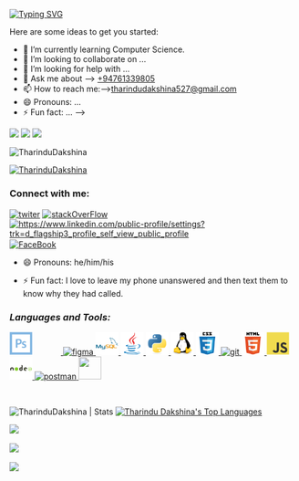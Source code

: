 [![Typing SVG](https://readme-typing-svg.herokuapp.com?size=32&vCenter=true&width=760&lines=Hi+%F0%9F%91%8B%2C+I'm+Tharindu+Dakshina;IJSE-+%F0%9F%91%8B%2C+Institute+of+Software+Engineering)](https://git.io/typing-svg)

Here are some ideas to get you started:

- 🌱 I’m currently learning Computer Science.
- 👯 I’m looking to collaborate on ...
- 🤔 I’m looking for help with ...
- 💬 Ask me about --> <a href="tel:+94761339805" target="_self"> +94761339805 </a>
- 📫 How to reach me:-->tharindudakshina527@gmail.com
- 😄 Pronouns: ...
- ⚡ Fun fact: ...
  -->

<img src="https://img.shields.io/static/v1?label=Sponsor&message=%E2%9D%A4&logo=GitHub&link=%3Curl%3E&color=f88379"> <img src="https://badges.pufler.dev/visits/M4cs/M4cs"> <img src="https://badges.pufler.dev/years/M2cs"> <p align="left"> <img src="https://komarev.com/ghpvc/?username=TharinduDakshina&label=Profile%20views&color=0e75b6&style=flat" alt="TharinduDakshina" /> </p>


<p align="left"> <a href="https://github.com/ryo-ma/github-profile-trophy"><img src="https://github-profile-trophy.vercel.app/?username=TharinduDakshina" alt="TharinduDakshina" /></a> </p>


<h3 align="left">Connect with me:</h3>
<p align="left">
<a href="https://twitter.com/Dakshina527"><img align="center" src="https://raw.githubusercontent.com/rahuldkjain/github-profile-readme-generator/master/src/images/icons/Social/twitter.svg" alt="twiter" height="30" width="40" /></a>
<a href="https://stackoverflow.com/users/14816490/dakshina" target="blank"><img align="center" src="https://raw.githubusercontent.com/rahuldkjain/github-profile-readme-generator/master/src/images/icons/Social/stack-overflow.svg" alt="stackOverFlow" height="30" width="40" /></a>
<a href="https://www.linkedin.com/in/tharindu-dakshina-21121b225" target="_blank"><img align="center" src="https://raw.githubusercontent.com/rahuldkjain/github-profile-readme-generator/master/src/images/icons/Social/linked-in-alt.svg" alt="https://www.linkedin.com/public-profile/settings?trk=d_flagship3_profile_self_view_public_profile" height="30" width="40" /></a>
<a href="https://www.facebook.com/tharindudakshina.dakshina" target="_blank"><img align="center" src="https://raw.githubusercontent.com/rahuldkjain/github-profile-readme-generator/master/src/images/icons/Social/facebook.svg" alt="FaceBook" height="30" width="40" /></a>


- 😄 Pronouns: he/him/his

- ⚡ Fun fact: I love to leave my phone unanswered and then text them to know why they had called.

<h3 align="left"><b><i>Languages and Tools:</i></b></h3>
<a href="https://www.photoshop.com/en" target="_blank"> <img src="https://raw.githubusercontent.com/devicons/devicon/master/icons/photoshop/photoshop-line.svg" alt="photoshop" width="40" height="40" style="padding-right:50px"/> </a>
<a href="https://www.figma.com/" target="_blank"> <img src="https://www.vectorlogo.zone/logos/figma/figma-icon.svg" alt="figma" width="40" height="40"/> </a>
<a href="https://www.mysql.com/" target="_blank"> <img src="https://raw.githubusercontent.com/devicons/devicon/master/icons/mysql/mysql-original-wordmark.svg" alt="mysql" width="40" height="40"/> </a>
<a href="https://www.java.com" target="_blank"> <img src="https://raw.githubusercontent.com/devicons/devicon/master/icons/java/java-original.svg" alt="java" width="40" height="40"/> </a></a></a>
<a href="https://www.python.org" target="_blank"> <img src="https://raw.githubusercontent.com/devicons/devicon/master/icons/python/python-original.svg" alt="python" width="40" height="40"/> </a>
<a href="https://www.linux.org/" target="_blank"> <img src="https://raw.githubusercontent.com/devicons/devicon/master/icons/linux/linux-original.svg" alt="linux" width="40" height="40"/> </a>
<a href="https://www.w3schools.com/css/" target="_blank"> <img src="https://raw.githubusercontent.com/devicons/devicon/master/icons/css3/css3-original-wordmark.svg" alt="css3" width="40" height="40"/> </a>
<a href="https://git-scm.com/" target="_blank"> <img src="https://www.vectorlogo.zone/logos/hibernate/hibernate-icon.svg" alt="git" width="40" height="40"/> </a>
<a href="https://www.w3.org/html/" target="_blank" rel="noreferrer"> <img src="https://raw.githubusercontent.com/devicons/devicon/master/icons/html5/html5-original-wordmark.svg" alt="html5" width="40" height="40"/> </a>
<a href="https://developer.mozilla.org/en-US/docs/Web/JavaScript" target="_blank" rel="noreferrer"> <img src="https://raw.githubusercontent.com/devicons/devicon/master/icons/javascript/javascript-original.svg" alt="javascript" width="40" height="40"/> </a> 
<a href="https://nodejs.org" target="_blank" rel="noreferrer"> <img src="https://raw.githubusercontent.com/devicons/devicon/master/icons/nodejs/nodejs-original-wordmark.svg" alt="nodejs" width="40" height="40"/> </a>
<a href="https://postman.com" target="_blank" rel="noreferrer"> <img src="https://www.vectorlogo.zone/logos/getpostman/getpostman-icon.svg" alt="postman" width="40" height="40"/> </a>
<a href="https://gluonhq.com/products/scene-builder/" target="_blank"> <img src="https://i2.wp.com/gluonhq.com/wp-content/uploads/2015/02/SceneBuilderLogo.png?fit=781%2C781&ssl=1" width="40" height="40"/></a>


<br><p align="left"> <img src="https://github-readme-stats.vercel.app/api?username=TharinduDakshina&show_icons=true&theme=gotham" alt="TharinduDakshina | Stats" />
<a href=""><img alt="Tharindu Dakshina's Top Languages" src="https://github-readme-stats.vercel.app/api/top-langs/?username=TharinduDakshina&langs_count=8&count_private=true&layout=compact&theme=react&hide_border=true&bg_color=0D1117" /></a>


![](https://github-profile-summary-cards.vercel.app/api/cards/profile-details?username=TharinduDakshina&theme=monokai)

![](https://github-profile-summary-cards.vercel.app/api/cards/stats?username=TharinduDakshina&theme=monokai)

[![](https://github-readme-streak-stats.herokuapp.com?user=TharinduDakshina&theme=soft-green)](https://git.io/streak-stats)
